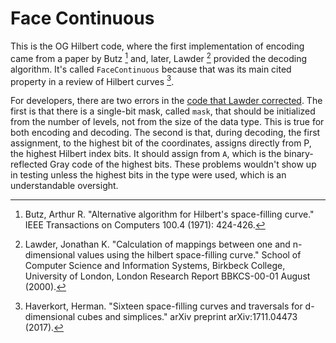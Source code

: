 # Face Continuous

This is the OG Hilbert code, where the first implementation of encoding came from a paper by Butz [^1] and, later, Lawder [^2] provided the decoding algorithm. It's called `FaceContinuous` because that was its main cited property in a review of Hilbert curves [^3].

For developers, there are two errors in the [code that Lawder corrected](http://www.dcs.bbk.ac.uk/~jkl/publications.html). The first is that there is a single-bit mask, called `mask`, that should be initialized from the number of levels, not from the size of the data type. This is true for both encoding and decoding. The second is that, during decoding, the first assignment, to the highest bit of the coordinates, assigns directly from P, the highest Hilbert index bits. It should assign from `A`, which is the binary-reflected Gray code of the highest bits. These problems wouldn't show up in testing unless the highest bits in the type were used, which is an understandable oversight.

[^1]: Butz, Arthur R. "Alternative algorithm for Hilbert's space-filling curve." IEEE Transactions on Computers 100.4 (1971): 424-426.

[^2]: Lawder, Jonathan K. "Calculation of mappings between one and n-dimensional values using the hilbert space-filling curve." School of Computer Science and Information Systems, Birkbeck College, University of London, London Research Report BBKCS-00-01 August (2000).

[^3]: Haverkort, Herman. "Sixteen space-filling curves and traversals for d-dimensional cubes and simplices." arXiv preprint arXiv:1711.04473 (2017).
